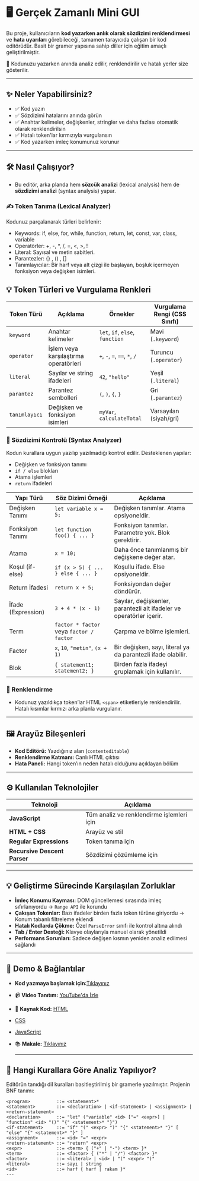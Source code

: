 # 🖥️ Gerçek Zamanlı Mini GUI
Bu proje, kullanıcıların **kod yazarken anlık olarak sözdizimi renklendirmesi** ve **hata uyarıları** görebileceği, tamamen tarayıcıda çalışan bir kod editörüdür. Basit bir gramer yapısına sahip diller için eğitim amaçlı geliştirilmiştir.

🧠 Kodunuzu yazarken anında analiz edilir, renklendirilir ve hatalı yerler size gösterilir.

---

## ✨ Neler Yapabilirsiniz?

- ✅ Kod yazın  
- ✅ Sözdizimi hatalarını anında görün  
- ✅ Anahtar kelimeler, değişkenler, stringler ve daha fazlası otomatik olarak renklendirilsin  
- ✅ Hatalı token'lar kırmızıyla vurgulansın  
- ✅ Kod yazarken imleç konumunuz korunur  

---

## 🛠️ Nasıl Çalışıyor?

- Bu editör, arka planda hem **sözcük analizi** (lexical analysis) hem de **sözdizimi analizi** (syntax analysis) yapar.

### ✍️ Token Tanıma (Lexical Analyzer)
Kodunuz parçalanarak türleri belirlenir:
- Keywords: if, else, for, while, function, return, let, const, var, class, variable
- Operatörler: +, -, *, /, =, <, >, !
- Literal: Sayısal ve metin sabitleri.
- Parantezler: {} , () , []
- Tanımlayıcılar: Bir harf veya alt çizgi ile başlayan, boşluk içermeyen fonksiyon veya değişken isimleri.

## 💡 Token Türleri ve Vurgulama Renkleri

| Token Türü     | Açıklama                                      | Örnekler                         | Vurgulama Rengi (CSS Sınıfı)  |
|----------------|-----------------------------------------------|----------------------------------|-------------------------------|
| `keyword`      | Anahtar kelimeler                             | `let`, `if`, `else`, `function` | Mavi (`.keyword`)             |
| `operator`     | İşlem veya karşılaştırma operatörleri         | `+`, `-`, `=`, `==`, `*`, `/`    | Turuncu (`.operator`)         |
| `literal`      | Sayılar ve string ifadeleri                   | `42`, `"hello"`                  | Yeşil (`.literal`)            |
| `parantez`     | Parantez sembolleri                           | `(`, `)`, `{`, `}`              | Gri (`.parantez`)             |
| `tanımlayıcı`  | Değişken ve fonksiyon isimleri                | `myVar`, `calculateTotal`       | Varsayılan (siyah/gri)        |

### 🧩 Sözdizimi Kontrolü (Syntax Analyzer)
Kodun kurallara uygun yazılıp yazılmadığı kontrol edilir. Desteklenen yapılar:

- Değişken ve fonksiyon tanımı  
- `if / else` blokları  
- Atama işlemleri  
- `return` ifadeleri
  
| Yapı Türü              | Söz Dizimi Örneği                      | Açıklama                                                           |
|------------------------|----------------------------------------|--------------------------------------------------------------------|
| Değişken Tanımı        | `let variable x = 5;`                  | Değişken tanımlar. Atama opsiyoneldir.                            |
| Fonksiyon Tanımı       | `let function foo() { ... }`           | Fonksiyon tanımlar. Parametre yok. Blok gerektirir.               |
| Atama                  | `x = 10;`                              | Daha önce tanımlanmış bir değişkene değer atar.                   |
| Koşul (if-else)        | `if (x > 5) { ... } else { ... }`      | Koşullu ifade. Else opsiyoneldir.                                 |
| Return İfadesi         | `return x + 5;`                        | Fonksiyondan değer döndürür.                                      |
| İfade (Expression)     | `3 + 4 * (x - 1)`                      | Sayılar, değişkenler, parantezli alt ifadeler ve operatörler içerir.|
| Term                   | `factor * factor` veya `factor / factor` | Çarpma ve bölme işlemleri.                                        |
| Factor                 | `x`, `10`, `"metin"`, `(x + 1)`        | Bir değişken, sayı, literal ya da parantezli ifade olabilir.      |
| Blok                   | `{ statement1; statement2; }`          | Birden fazla ifadeyi gruplamak için kullanılır.                   |


### 🎨 Renklendirme
- Kodunuz yazıldıkça token’lar HTML `<span>` etiketleriyle renklendirilir. Hatalı kısımlar kırmızı arka planla vurgulanır.  

---

## 🖼️ Arayüz Bileşenleri

- **Kod Editörü:** Yazdığınız alan (`contenteditable`)  
- **Renklendirme Katmanı:** Canlı HTML çıktısı  
- **Hata Paneli:** Hangi token’ın neden hatalı olduğunu açıklayan bölüm  

---

## ⚙️ Kullanılan Teknolojiler

| Teknoloji | Açıklama |
|-----------|----------|
| **JavaScript** | Tüm analiz ve renklendirme işlemleri için |
| **HTML + CSS** | Arayüz ve stil |
| **Regular Expressions** | Token tanıma için |
| **Recursive Descent Parser** | Sözdizimi çözümleme için |

---

## 💡 Geliştirme Sürecinde Karşılaşılan Zorluklar

- **İmleç Konumu Kayması:** DOM güncellemesi sırasında imleç sıfırlanıyordu → `Range API` ile korundu  
- **Çakışan Tokenlar:** Bazı ifadeler birden fazla token türüne giriyordu → Konum tabanlı filtreleme eklendi  
- **Hatalı Kodlarda Çökme:** Özel `ParseError` sınıfı ile kontrol altına alındı  
- **Tab / Enter Desteği:** Klavye olaylarıyla manuel olarak yönetildi  
- **Performans Sorunları:** Sadece değişen kısmın yeniden analiz edilmesi sağlandı  

---

## 🎥 Demo & Bağlantılar
- **Kod yazmaya başlamak için**:[Tıklayınız](https://semaimre.github.io/realtime-GUI/)
- 📹 **Video Tanıtım:** [YouTube'da İzle](https://youtu.be/kBZkmNas5B4?si=F7fYh9ewPWsepgAe)  
- 📁 **Kaynak Kod:** [HTML](https://github.com/semaimre/realtime-GUI/blob/main/index.html)
- [CSS](https://github.com/semaimre/realtime-GUI/blob/main/style.css)
- [JavaScript](https://github.com/semaimre/realtime-GUI/blob/main/script.js)
- 📚 **Makale:** [Tıklayınız](https://github.com/semaimre/realtime-GUI/blob/main/miniGUI.pdf)

  ---
  
## 🧠 Hangi Kurallara Göre Analiz Yapılıyor?

Editörün tanıdığı dil kuralları basitleştirilmiş bir gramerle yazılmıştır. Projenin BNF tanımı:

```bnf
<program>          ::= <statement>*
<statement>        ::= <declaration> | <if-statement> | <assignment> | <return-statement>
<declaration>      ::= "let" ("variable" <id> ["=" <expr>] | "function" <id> "()" "{" <statement>* "}")
<if-statement>     ::= "if" "(" <expr> ")" "{" <statement>* "}" [ "else" "{" <statement>* "}" ]
<assignment>       ::= <id> "=" <expr>
<return-statement> ::= "return" <expr>
<expr>             ::= <term> { ("+" | "-") <term> }*
<term>             ::= <factor> { ("*" | "/") <factor> }*
<factor>           ::= <literal> | <id> | "(" <expr> ")"
<literal>          ::= sayı | string
<id>               ::= harf { harf | rakam }*
---
